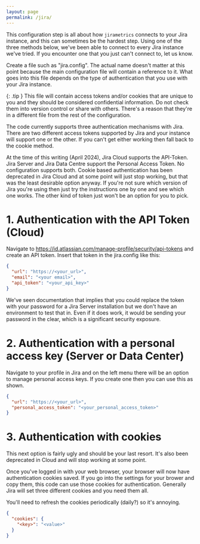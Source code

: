 ```yaml
---
layout: page
permalink: /jira/
---
```

This configuration step is all about how `jirametrics` connects to your Jira instance, and this can sometimes be the hardest step. Using one of the three methods below, we've been able to connect to every Jira instance we've tried. If you encounter one that you just can't connect to, let us know.

Create a file such as "jira.config". The actual name doesn't matter at this point because the main configuration file will contain a reference to it. What goes into this file depends on the type of authentication that you use with your Jira instance.

{: .tip }
This file will contain access tokens and/or cookies that are unique to you and they should be considered confidential information. Do not check them into version control or share with others. There's a reason that they're in a different file from the rest of the configuration.

The code currently supports three authentication mechanisms with Jira. There are two different access tokens supported by Jira and your instance will support one or the other. If you can't get either working then fall back to the cookie method.

At the time of this writing (April 2024), Jira Cloud supports the API-Token. Jira Server and Jira Data Centre support the Personal Access Token. No configuration supports both. Cookie based authentication has been deprecated in Jira Cloud and at some point will just stop working, but that was the least desirable option anyway. If you're not sure which version of Jira you're using then just try the instructions one by one and see which one works. The other kind of token just won't be an option for you to pick.

# 1. Authentication with the API Token (Cloud)

Navigate to https://id.atlassian.com/manage-profile/security/api-tokens and create an API token. Insert that token in the jira.config like this:

```json
{
  "url": "https://<your_url>",
  "email": "<your email>",
  "api_token": "<your_api_key>"
}
```

We've seen documentation that implies that you could replace the token with your password for a Jira Server installation but we don't have an environment to test that in.  Even if it does work, it would be sending your password in the clear, which is a significant security exposure.

# 2. Authentication with a personal access key (Server or Data Center)

Navigate to your profile in Jira and on the left menu there will be an option to manage personal access keys. If you create one then you can use this as shown.

```json
{
  "url": "https://<your_url>",
  "personal_access_token": "<your_personal_access_token>"
}
```

# 3. Authentication with cookies

This next option is fairly ugly and should be your last resort. It's also been deprecated in Cloud and will stop working at some point.

Once you've logged in with your web browser, your browser will now have authentication cookies saved. If you go into the settings for your brower and copy them, this code can use those cookies for authentication. Generally Jira will set three different cookies and you need them all.

You'll need to refresh the cookies periodically (daily?) so it's annoying.

```json
{
  "cookies": {
    "<key>": "<value>"
  }
}
```